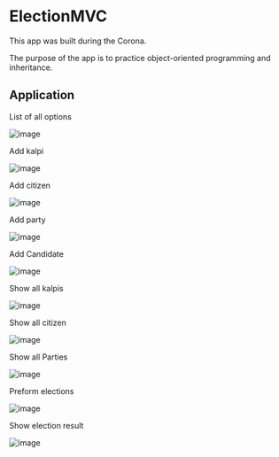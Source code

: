 # ElectionMVC

This app was built during the Corona.

The purpose of the app is to practice object-oriented programming and inheritance.

## Application ##

List of all options

![image](https://user-images.githubusercontent.com/62293316/161999739-4c3162e3-4364-48cd-aa0c-4855e67283aa.png)

Add kalpi

![image](https://user-images.githubusercontent.com/62293316/161999941-5ac35465-4c56-4b20-b9d7-740b4e2fc88d.png)

Add citizen

![image](https://user-images.githubusercontent.com/62293316/162000021-84d2a7f8-017c-4fb3-8231-d90dcc9f1f74.png)

Add party

![image](https://user-images.githubusercontent.com/62293316/162000109-5030c8a2-6d75-4573-bea8-d527be2f0105.png)

Add Candidate

![image](https://user-images.githubusercontent.com/62293316/162000194-a89da3a9-1992-40f3-a67c-8cac8c290201.png)

Show all kalpis

![image](https://user-images.githubusercontent.com/62293316/162000323-82f30dc7-037b-4dc2-8319-6d573a1e52a3.png)

Show all citizen

![image](https://user-images.githubusercontent.com/62293316/162000387-aeed17c0-463f-4438-a6bf-06d25ef430e8.png)

Show all Parties

![image](https://user-images.githubusercontent.com/62293316/162000429-c64ab58e-adae-43bf-85e0-43830b068cd6.png)

Preform elections

![image](https://user-images.githubusercontent.com/62293316/162000532-418220d8-6638-4fb9-b518-24485de672e4.png)

Show election result

![image](https://user-images.githubusercontent.com/62293316/162000595-f92daabf-3847-4293-9a88-de06ed4ac9b5.png)
